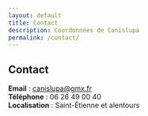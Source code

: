 ```yaml
---
layout: default
title: Contact
description: Coordonnées de Canislupa
permalink: /contact/
---
```


## Contact

**Email** : canislupa@gmx.fr  
**Téléphone** : 06 26 49 00 40  
**Localisation** : Saint-Étienne et alentours
